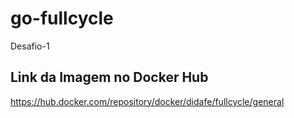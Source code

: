 # go-fullcycle
Desafio-1

## Link da Imagem no Docker Hub
https://hub.docker.com/repository/docker/didafe/fullcycle/general
